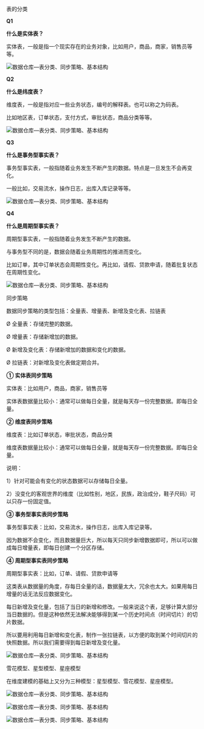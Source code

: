 表的分类

**Q1**

**什么是实体表？**

实体表，一般是指一个现实存在的业务对象，比如用户，商品，商家，销售员等等。

![数据仓库—表分类、同步策略、基本结构](https://p6-tt.byteimg.com/origin/pgc-image/95844cab09e04ea6af44b6377b588809?from=pc)



**Q2**

**什么是纬度表？**

维度表，一般是指对应一些业务状态，编号的解释表。也可以称之为码表。

比如地区表，订单状态，支付方式，审批状态，商品分类等等。

![数据仓库—表分类、同步策略、基本结构](https://p6-tt.byteimg.com/origin/pgc-image/0e9154e57c544a5f85ef22f4f771aa81?from=pc)



**Q3**

**什么是事务型事实表？**

事务型事实表，一般指随着业务发生不断产生的数据。特点是一旦发生不会再变化。

一般比如，交易流水，操作日志，出库入库记录等等。

![数据仓库—表分类、同步策略、基本结构](https://p3-tt.byteimg.com/origin/pgc-image/a9211ced56054316bf82918449760cc8?from=pc)



**Q4**

**什么是周期型事实表？**

周期型事实表，一般指随着业务发生不断产生的数据。

与事务型不同的是，数据会随着业务周期性的推进而变化。

比如订单，其中订单状态会周期性变化。再比如，请假、贷款申请，随着批复状态在周期性变化。

![数据仓库—表分类、同步策略、基本结构](https://p1-tt.byteimg.com/origin/pgc-image/e866eb0cbcd34eaea7c17f19749b6200?from=pc)



同步策略

数据同步策略的类型包括：全量表、增量表、新增及变化表、拉链表

Ø 全量表：存储完整的数据。

Ø 增量表：存储新增加的数据。

Ø 新增及变化表：存储新增加的数据和变化的数据。

Ø 拉链表：对新增及变化表做定期合并。

**① 实体表同步策略**

实体表：比如用户，商品，商家，销售员等

实体表数据量比较小：通常可以做每日全量，就是每天存一份完整数据。即每日全量。

**② 维度表同步策略**

维度表：比如订单状态，审批状态，商品分类

维度表数据量比较小：通常可以做每日全量，就是每天存一份完整数据。即每日全量。

说明：

1）针对可能会有变化的状态数据可以存储每日全量。

2）没变化的客观世界的维度（比如性别，地区，民族，政治成分，鞋子尺码）可以只存一份固定值。

**③ 事务型事实表同步策略**

事务型事实表：比如，交易流水，操作日志，出库入库记录等。

因为数据不会变化，而且数据量巨大，所以每天只同步新增数据即可，所以可以做成每日增量表，即每日创建一个分区存储。

**④ 周期型事实表同步策略**

周期型事实表：比如，订单、请假、贷款申请等

这类表从数据量的角度，存每日全量的话，数据量太大，冗余也太大。如果用每日增量的话无法反应数据变化。

每日新增及变化量，包括了当日的新增和修改。一般来说这个表，足够计算大部分当日数据的。但是这种依然无法解决能够得到某一个历史时间点（时间切片）的切片数据。

所以要用利用每日新增和变化表，制作一张拉链表，以方便的取到某个时间切片的快照数据。所以我们需要得到每日新增及变化量。

![数据仓库—表分类、同步策略、基本结构](https://p1-tt.byteimg.com/origin/pgc-image/2f9a6454c06d4e4c938f527b18937c4b?from=pc)



雪花模型、星型模型、星座模型

在维度建模的基础上又分为三种模型：星型模型、雪花模型、星座模型。

![数据仓库—表分类、同步策略、基本结构](https://p1-tt.byteimg.com/origin/pgc-image/211c710f90964b048b5973f96ea90c93?from=pc)



![数据仓库—表分类、同步策略、基本结构](https://p6-tt.byteimg.com/origin/pgc-image/188b99b1aff34070a5df1620c323b30d?from=pc)



![数据仓库—表分类、同步策略、基本结构](https://p6-tt.byteimg.com/origin/pgc-image/fbe17bc30b4d4295851c1cea8c9a0834?from=pc)

